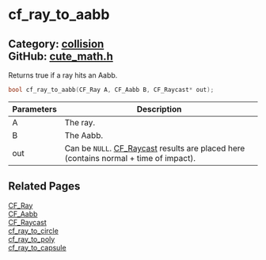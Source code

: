 [//]: # (This file is automatically generated by Cute Framework's docs parser.)
[//]: # (Do not edit this file by hand!)
[//]: # (See: https://github.com/RandyGaul/cute_framework/blob/master/samples/docs_parser.cpp)
[](../header.md ':include')

# cf_ray_to_aabb

Category: [collision](/api_reference?id=collision)  
GitHub: [cute_math.h](https://github.com/RandyGaul/cute_framework/blob/master/include/cute_math.h)  
---

Returns true if a ray hits an Aabb.

```cpp
bool cf_ray_to_aabb(CF_Ray A, CF_Aabb B, CF_Raycast* out);
```

Parameters | Description
--- | ---
A | The ray.
B | The Aabb.
out | Can be `NULL`. [CF_Raycast](/math/cf_raycast.md) results are placed here (contains normal + time of impact).

## Related Pages

[CF_Ray](/math/cf_ray.md)  
[CF_Aabb](/math/cf_aabb.md)  
[CF_Raycast](/math/cf_raycast.md)  
[cf_ray_to_circle](/collision/cf_ray_to_circle.md)  
[cf_ray_to_poly](/collision/cf_ray_to_poly.md)  
[cf_ray_to_capsule](/collision/cf_ray_to_capsule.md)  

